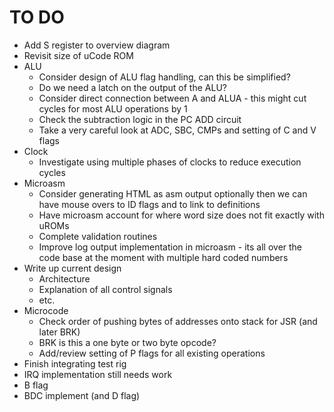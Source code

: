 # TO DO

* Add S register to overview diagram
* Revisit size of uCode ROM
* ALU
  * Consider design of ALU flag handling, can this be simplified?
  * Do we need a latch on the output of the ALU?
  * Consider direct connection between A and ALUA - this might cut cycles for most ALU operations by 1
  * Check the subtraction logic in the PC ADD circuit
  * Take a very careful look at ADC, SBC, CMPs and setting of C and V flags
* Clock
  * Investigate using multiple phases of clocks to reduce execution cycles
* Microasm
  * Consider generating HTML as asm output optionally then we can have mouse overs to ID flags and to link to definitions
  * Have microasm account for where word size does not fit exactly with uROMs
  * Complete validation routines
  * Improve log output implementation in microasm - its all over the code base at the moment with multiple hard coded numbers
* Write up current design
  * Architecture
  * Explanation of all control signals
  * etc.
* Microcode  
  * Check order of pushing bytes of addresses onto stack for JSR (and later BRK)
  * BRK is this a one byte or two byte opcode?
  * Add/review setting of P flags for all existing operations
* Finish integrating test rig
* IRQ implementation still needs work
* B flag
* BDC implement (and D flag)


